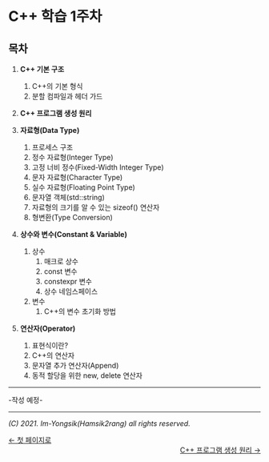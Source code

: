 # C++ 학습 1주차

## 목차

1.  **C++ 기본 구조**

    1.  C++의 기본 형식
    2.  분할 컴파일과 헤더 가드
2.  **C++ 프로그램 생성 원리**
3.  **자료형(Data Type)**

    1.  프로세스 구조
    2.  정수 자료형(Integer Type)
    3.  고정 너비 정수(Fixed-Width Integer Type)
    4.  문자 자료형(Character Type)
    5.  실수 자료형(Floating Point Type)
    6.  문자열 객체(std::string)
    7.  자료형의 크기를 알 수 있는 sizeof() 연산자
    8.  형변환(Type Conversion)
4.  **상수와 변수(Constant & Variable)**

    1.  상수
        1.  매크로 상수
        2.  const 변수
        3.  constexpr 변수
        4.  상수 네임스페이스
    2.  변수
        1.  C++의 변수 초기화 방법
5.  **연산자(Operator)**

    1.  표현식이란?
    2.  C++의 연산자
    3.  문자열 추가 연산자(Append)
    4.  동적 할당을 위한 new, delete 연산자


---

-작성 예정-

----

*(C) 2021. Im-Yongsik(Hamsik2rang) all rights reserved.*

<div style="text-align:left"> <a href="../">← 첫 페이지로</a><div/>
<div style="text-align:right"> <a href="./2.C++_프로그램_생성_원리.md">C++ 프로그램 생성 원리 →</a><div/>






